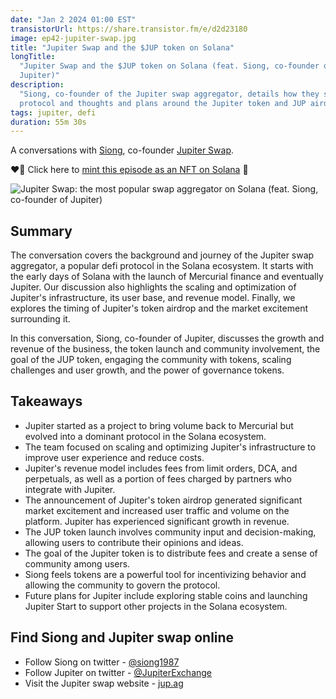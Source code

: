 ```yaml
---
date: "Jan 2 2024 01:00 EST"
transistorUrl: https://share.transistor.fm/e/d2d23180
image: ep42-jupiter-swap.jpg
title: "Jupiter Swap and the $JUP token on Solana"
longTitle:
  "Jupiter Swap and the $JUP token on Solana (feat. Siong, co-founder of
  Jupiter)"
description:
  "Siong, co-founder of the Jupiter swap aggregator, details how they scaled the
  protocol and thoughts and plans around the Jupiter token and JUP airdrop."
tags: jupiter, defi
duration: 55m 30s
---
```


A conversations with [Siong](https://twitter.com/siong1987), co-founder
[Jupiter Swap](https://jup.ag).

❤️‍🔥 Click here to
[mint this episode as an NFT on Solana](https://solfate.link/mint42) 💪

![Jupiter Swap: the most popular swap aggregator on Solana (feat. Siong, co-founder of Jupiter)](/content/media/podcast/episodes/ep42-jupiter-swap.jpg)

## Summary

The conversation covers the background and journey of the Jupiter swap
aggregator, a popular defi protocol in the Solana ecosystem. It starts with the
early days of Solana with the launch of Mercurial finance and eventually
Jupiter. Our discussion also highlights the scaling and optimization of
Jupiter's infrastructure, its user base, and revenue model. Finally, we explores
the timing of Jupiter's token airdrop and the market excitement surrounding it.

In this conversation, Siong, co-founder of Jupiter, discusses the growth and
revenue of the business, the token launch and community involvement, the goal of
the JUP token, engaging the community with tokens, scaling challenges and user
growth, and the power of governance tokens.

## Takeaways

- Jupiter started as a project to bring volume back to Mercurial but evolved
  into a dominant protocol in the Solana ecosystem.
- The team focused on scaling and optimizing Jupiter's infrastructure to improve
  user experience and reduce costs.
- Jupiter's revenue model includes fees from limit orders, DCA, and perpetuals,
  as well as a portion of fees charged by partners who integrate with Jupiter.
- The announcement of Jupiter's token airdrop generated significant market
  excitement and increased user traffic and volume on the platform. Jupiter has
  experienced significant growth in revenue.
- The JUP token launch involves community input and decision-making, allowing
  users to contribute their opinions and ideas.
- The goal of the Jupiter token is to distribute fees and create a sense of
  community among users.
- Siong feels tokens are a powerful tool for incentivizing behavior and allowing
  the community to govern the protocol.
- Future plans for Jupiter include exploring stable coins and launching Jupiter
  Start to support other projects in the Solana ecosystem.

## Find Siong and Jupiter swap online

- Follow Siong on twitter - [@siong1987](https://twitter.com/siong1987)
- Follow Jupiter on twitter -
  [@JupiterExchange](https://twitter.com/JupiterExchange)
- Visit the Jupiter swap website - [jup.ag](https://jup.ag)
